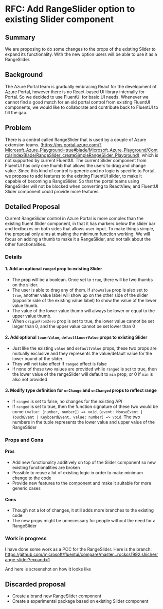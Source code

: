 # RFC: Add RangeSlider option to existing Slider component

## Summary

We are proposing to do some changes to the props of the existing Slider to expand its functionality. With the new option users will be able to use it as a RangeSlider.

## Background

The Azure Portal team is gradually embracing React for the development of Azure Portal, however there is no React-based UI library internally for Portal. So we decided to use FluentUI for basic UI needs. Whenever we cannot find a good match for an old portal control from existing FluentUI components, we would like to collaborate and contribute back to FluentUI to fill the gap.

## Problem

There is a control called RangeSlider that is used by a couple of Azure extension teams. (https://ms.portal.azure.com/?Microsoft_Azure_Playground=true#blade/Microsoft_Azure_Playground/ControlsIndexBlade/RangeSlider_createSimpleRangeSlider_Playground), which is not supported by current FluentUI. The current Slider component from FluentUI has only one thumb that allows the users to drag and change value. Since this kind of control is generic and no logic is specific to Portal, we propose to add features to the existing FluentUI slider, to make it capable of becoming a RangeSlider. So that the portal teams using RangeSlider will not be blocked when converting to ReactView, and FluentUI Slider component could provide more features.

## Detailed Proposal

Current RangeSlider control in Azure Portal is more complex than the existing fluent Slider component, in that it has markers below the slider bar and textboxes on both sides that allows user input\. To make things simple, the proposal only aims at making the minimum function working. We will focus on adding a thumb to make it a RangeSlider, and not talk about the other functionalities.

### Details

#### 1. Add an optional `ranged` prop to existing Slider

- The prop will be a boolean. Once set to `true`, there will be two thumbs on the slider.
- The user is able to drag any of them. If `showValue` prop is also set to `true`, another value label will show up on the other side of the slider (opposite side of the existing value label) to show the value of the lower value thumb.
- The value of the lower value thumb will always be lower or equal to the upper value thumb.
- When `originFromZero` prop is set to true, the lower value cannot be set larger than 0, and the upper value cannot be set lower than 0

#### 2. Add optional `lowerValue`, `defaultLowerValue` props to existing Slider

- Just like the existing `value` and `defaultValue` props, these two props are mutually exclusive and they represents the value/default value for the lower bound of the slider.
- They will not take effect if `ranged` effect is false
- If none of these two values are provided while `ranged` is set to true, then the lower value of the rangeSlider will default to `min` prop, or 0 if `min` is also not provided

#### 3. Modify type definition for `onChange` and `onChanged` props to reflect range

- If `ranged` is set to false, no changes for the existing API
- If `ranged` is set to true, then the function signature of these two would be come `(value: [number, number]) => void`, `(event: MouseEvent | TouchEvent | KeyboardEvent, value: number) => void`. The two numbers in the tuple represents the lower value and upper value of the RangeSlider

### Props and Cons

#### Pros

- Add new functionality additively on top of the Slider component so new existing functionalities are broken
- Possible to reuse a lot of existing logic in order to make minimum change to the code
- Provide new features to the component and make it suitable for more generic cases

#### Cons

- Though not a lot of changes, it still adds more branches to the existing code
- The new props might be unnecessary for people without the need for a RangeSlider

### Work in progress

I have done some work as a POC for the RangeSlider. Here is the branch: https://github.com/microsoft/fluentui/compare/master...rockcs1992:shiche/range-slider?expand=1

And here is screenshot on how it looks like

## Discarded proposal

- Create a brand new RangeSlider component
- Create a experimental package based on existing Slider component
